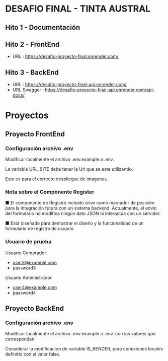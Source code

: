 # DESAFIO FINAL - TINTA AUSTRAL

## Hito 1 - Documentación

## Hito 2 - FrontEnd 
- URL : https://desafio-proyecto-final.onrender.com/

## Hito 3 - BackEnd
- URL : https://desafio-proyecto-final-api.onrender.com/
- URL Swagger : https://desafio-proyecto-final-api.onrender.com/api-docs/

# Proyectos

## Proyecto FrontEnd

### Configuración archivo .env

Modificar localmente el archivo .env.example a .env.

La variable URL_SITE debe tener la Url que se este utilizando.

Esto es para el correcto despliegue de imagenes.

### Nota sobre el Componente Register

  ■ El componente de Registro incluido sirve como marcador de posición para la integración futura con un sistema backend. Actualmente, el envío del formulario no modifica ningún dato JSON ni interactúa con un servidor.
  
  ■ Está diseñado para demostrar el diseño y la funcionalidad de un formulario de registro de usuario.

### Usuario de prueba

Usuario Comprador
- user3@example.com
- password3

Usuario Administrador
- user4@example.com
- password4

## Proyecto BackEnd

### Configuración archivo .env

Modificar localmente el archivo .env.example a .env. con las valores que correspondan.

Considerar la modificacion de variable IS_RENDER, para conexiones locales definirlo con el valor false.